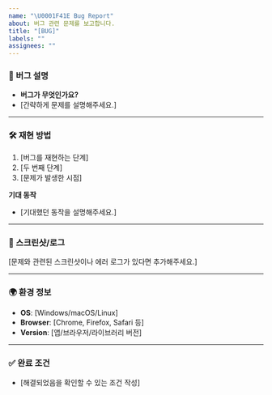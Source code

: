```yaml
---
name: "\U0001F41E Bug Report"
about: 버그 관련 문제를 보고합니다.
title: "[BUG]"
labels: ""
assignees: ""
---
```


### 🐞 버그 설명

- **버그가 무엇인가요?**
- [간략하게 문제를 설명해주세요.]

---

### 🛠 재현 방법

1. [버그를 재현하는 단계]
2. [두 번째 단계]
3. [문제가 발생한 시점]

**기대 동작**

- [기대했던 동작을 설명해주세요.]

---

### 📸 스크린샷/로그

[문제와 관련된 스크린샷이나 에러 로그가 있다면 추가해주세요.]

---

### 🌍 환경 정보

- **OS**: [Windows/macOS/Linux]
- **Browser**: [Chrome, Firefox, Safari 등]
- **Version**: [앱/브라우저/라이브러리 버전]

---

### ✅ 완료 조건

- [해결되었음을 확인할 수 있는 조건 작성]
